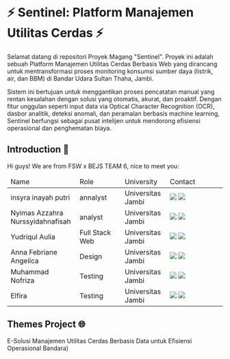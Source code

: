 # ⚡️ Sentinel: Platform Manajemen Utilitas Cerdas ⚡️
<p>Selamat datang di repositori Proyek Magang "Sentinel". Proyek ini adalah sebuah Platform Manajemen Utilitas Cerdas Berbasis Web yang dirancang untuk mentransformasi proses monitoring konsumsi sumber daya (listrik, air, dan BBM) di Bandar Udara Sultan Thaha, Jambi.

Sistem ini bertujuan untuk menggantikan proses pencatatan manual yang rentan kesalahan dengan solusi yang otomatis, akurat, dan proaktif. Dengan fitur unggulan seperti input data via Optical Character Recognition (OCR), dasbor analitik, deteksi anomali, dan peramalan berbasis machine learning, Sentinel berfungsi sebagai pusat intelijen untuk mendorong efisiensi operasional dan penghematan biaya.</p>

<h2>Introduction 👋</h2>
<p>Hi guys! We are from FSW x BEJS TEAM 6, nice to meet you:  </p>
    <table align="center">
      <thead>
        <tr>
          <td width="20%">Name</td>
          <td width="20%">Role</td>
          <td width="20%">University</td>
          <td width="25%">Contact</td>
        </tr>
      </thead>
      <tbody>
        <tr>
          <td>insyra inayah putri</td>
          <td>annalyst</td>
          <td>Universitas Jambi</td>
          <td>
              <a href="https://www.linkedin.com/in/"><img src="https://img.shields.io/badge/--linkedin?label=LinkedIn&logo=LinkedIn&style=social"></a>
              <a href="https://github.com/"><img src="https://img.shields.io/badge/GitHub-100000?style=for-the-badge&logo=github&logoColor=white"></a>
          </td>
        </tr>
        <tr>
          <td>Nyimas Azzahra Nurssyidahnafisah</td>
          <td>analyst</td>
          <td>Universitas Jambi</td>
          <td>
              <a href="https://www.linkedin.com/in/"><img src="https://img.shields.io/badge/--linkedin?label=LinkedIn&logo=LinkedIn&style=social"></a>
              <a href="https://github.com/"><img src="https://img.shields.io/badge/GitHub-100000?style=for-the-badge&logo=github&logoColor=white"></a>
          </td>
        </tr>
        <tr>
          <td>Yudriqul Aulia</td>
          <td>Full Stack Web</td>
          <td>Universitas Jambi</td>
          <td>
              <a href="https://www.linkedin.com/in/"><img src="https://img.shields.io/badge/--linkedin?label=LinkedIn&logo=LinkedIn&style=social"></a>
              <a href="https://github.com/"><img src="https://img.shields.io/badge/GitHub-100000?style=for-the-badge&logo=github&logoColor=white"></a>
          </td>
        </tr>
        <tr>
          <td>Anna Febriane Angelica</td>
          <td>Design</td>
          <td>Universitas Jambi</td>
          <td>
              <a href="https://www.linkedin.com/in/david-cristian-putra-sutanto-313676269/"><img src="https://img.shields.io/badge/--linkedin?label=LinkedIn&logo=LinkedIn&style=social"></a>
              <a href="https://github.com/"><img src="https://img.shields.io/badge/GitHub-100000?style=for-the-badge&logo=github&logoColor=white"></a>
          </td>
        </tr>
        <tr>
          <td>Muhammad Nofriza</td>
          <td>Testing</td>
          <td>Universitas Jambi</td>
          <td>
              <a href="https://www.linkedin.com/in/devon-loen-a67513326/"><img src="https://img.shields.io/badge/--linkedin?label=LinkedIn&logo=LinkedIn&style=social"></a>
              <a href="https://github.com/"><img src="https://img.shields.io/badge/GitHub-100000?style=for-the-badge&logo=github&logoColor=white"></a>
          </td>
        </tr>
        <tr>
          <td>Elfira</td>
          <td>Testing</td>
          <td>Universitas Jambi</td>
          <td>
              <a href="https://www.linkedin.com/in/"><img src="https://img.shields.io/badge/--linkedin?label=LinkedIn&logo=LinkedIn&style=social"></a>
              <a href="https://github.com/"><img src="https://img.shields.io/badge/GitHub-100000?style=for-the-badge&logo=github&logoColor=white"></a>
          </td>
        </tr>
    </tbody>
    </table>

<h2>Themes Project 🌐</h2>
<p>E-Solusi Manajemen Utilitas Cerdas Berbasis Data untuk Efisiensi Operasional Bandara)</p>

